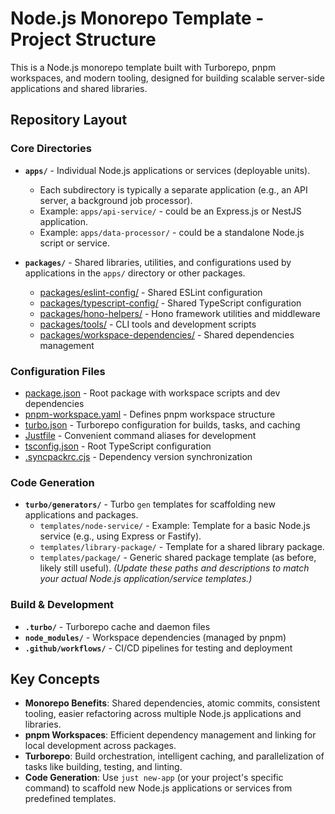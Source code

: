 # Node.js Monorepo Template - Project Structure

This is a Node.js monorepo template built with Turborepo, pnpm workspaces, and modern tooling, designed for building scalable server-side applications and shared libraries.

## Repository Layout

### Core Directories

- **`apps/`** - Individual Node.js applications or services (deployable units).
  - Each subdirectory is typically a separate application (e.g., an API server, a background job processor).
  - Example: `apps/api-service/` - could be an Express.js or NestJS application.
  - Example: `apps/data-processor/` - could be a standalone Node.js script or service.

- **`packages/`** - Shared libraries, utilities, and configurations used by applications in the `apps/` directory or other packages.
  - [packages/eslint-config/](mdc:packages/eslint-config/) - Shared ESLint configuration
  - [packages/typescript-config/](mdc:packages/typescript-config/) - Shared TypeScript configuration
  - [packages/hono-helpers/](mdc:packages/hono-helpers/) - Hono framework utilities and middleware
  - [packages/tools/](mdc:packages/tools/) - CLI tools and development scripts
  - [packages/workspace-dependencies/](mdc:packages/workspace-dependencies/) - Shared dependencies management

### Configuration Files

- [package.json](mdc:package.json) - Root package with workspace scripts and dev dependencies
- [pnpm-workspace.yaml](mdc:pnpm-workspace.yaml) - Defines pnpm workspace structure
- [turbo.json](mdc:turbo.json) - Turborepo configuration for builds, tasks, and caching
- [Justfile](mdc:Justfile) - Convenient command aliases for development
- [tsconfig.json](mdc:tsconfig.json) - Root TypeScript configuration
- [.syncpackrc.cjs](mdc:.syncpackrc.cjs) - Dependency version synchronization

### Code Generation

- **`turbo/generators/`** - Turbo `gen` templates for scaffolding new applications and packages.
  - `templates/node-service/` - Example: Template for a basic Node.js service (e.g., using Express or Fastify).
  - `templates/library-package/` - Template for a shared library package.
  - `templates/package/` - Generic shared package template (as before, likely still useful).
    _(Update these paths and descriptions to match your actual Node.js application/service templates.)_

### Build & Development

- **`.turbo/`** - Turborepo cache and daemon files
- **`node_modules/`** - Workspace dependencies (managed by pnpm)
- **`.github/workflows/`** - CI/CD pipelines for testing and deployment

## Key Concepts

- **Monorepo Benefits**: Shared dependencies, atomic commits, consistent tooling, easier refactoring across multiple Node.js applications and libraries.
- **pnpm Workspaces**: Efficient dependency management and linking for local development across packages.
- **Turborepo**: Build orchestration, intelligent caching, and parallelization of tasks like building, testing, and linting.
- **Code Generation**: Use `just new-app` (or your project's specific command) to scaffold new Node.js applications or services from predefined templates.
